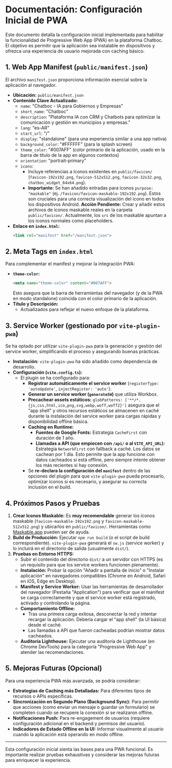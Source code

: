 # Documentación: Configuración Inicial de PWA

Este documento detalla la configuración inicial implementada para habilitar la funcionalidad de Progressive Web App (PWA) en la plataforma Chatboc. El objetivo es permitir que la aplicación sea instalable en dispositivos y ofrezca una experiencia de usuario mejorada con caching básico.

## 1. Web App Manifest (`public/manifest.json`)

El archivo `manifest.json` proporciona información esencial sobre la aplicación al navegador.

-   **Ubicación:** `public/manifest.json`
-   **Contenido Clave Actualizado:**
    -   `name`: "Chatboc - IA para Gobiernos y Empresas"
    -   `short_name`: "Chatboc"
    -   `description`: "Plataforma IA con CRM y Chatbots para optimizar la comunicación y gestión en municipios y empresas."
    -   `lang`: "es-AR"
    -   `start_url`: "/"
    -   `display`: "standalone" (para una experiencia similar a una app nativa)
    -   `background_color`: "#FFFFFF" (para la splash screen)
    -   `theme_color`: "#007AFF" (color primario de la aplicación, usado en la barra de título de la app en algunos contextos)
    -   `orientation`: "portrait-primary"
    -   `icons`:
        -   Incluye referencias a íconos existentes en `public/favicon/` (`favicon-192x192.png`, `favicon-512x512.png`, `favicon-32x32.png`, `chatboc_widget_64x64.png`).
        -   **Importante:** Se han añadido entradas para íconos `purpose: "maskable"` (ej. `/favicon/favicon-maskable-192x192.png`). Estos son cruciales para una correcta visualización del ícono en todos los dispositivos Android. **Acción Pendiente:** Crear y añadir estos archivos de íconos maskable reales en la carpeta `public/favicon/`. Actualmente, los `src` de los maskable apuntan a los íconos normales como placeholders.
-   **Enlace en `index.html`:**
    ```html
    <link rel="manifest" href="/manifest.json">
    ```

## 2. Meta Tags en `index.html`

Para complementar el manifest y mejorar la integración PWA:

-   **`theme-color`:**
    ```html
    <meta name="theme-color" content="#007AFF">
    ```
    Esto asegura que la barra de herramientas del navegador (y de la PWA en modo standalone) coincida con el color primario de la aplicación.
-   **Título y Descripción:**
    -   Actualizados para reflejar el nuevo enfoque de la plataforma.

## 3. Service Worker (gestionado por `vite-plugin-pwa`)

Se ha optado por utilizar `vite-plugin-pwa` para la generación y gestión del service worker, simplificando el proceso y asegurando buenas prácticas.

-   **Instalación:** `vite-plugin-pwa` ha sido añadido como dependencia de desarrollo.
-   **Configuración (`vite.config.ts`):**
    -   El plugin se ha configurado para:
        -   **Registrar automáticamente el service worker** (`registerType: 'autoUpdate'`, `injectRegister: 'auto'`).
        -   **Generar un service worker (`generateSW`)** que utiliza Workbox.
        -   **Precachear assets estáticos:** `globPatterns: ['**/*.{js,css,html,ico,png,svg,webp,woff,woff2}']` asegura que el "app shell" y otros recursos estáticos se almacenen en caché durante la instalación del service worker para cargas rápidas y disponibilidad offline básica.
        -   **Caching en Runtime:**
            -   **Fuentes de Google Fonts:** Estrategia `CacheFirst` con duración de 1 año.
            -   **Llamadas a API (que empiecen con `/api/` o al `VITE_API_URL`):** Estrategia `NetworkFirst` con fallback a caché. Los datos se cachean por 1 día. Esto permite que la app funcione con datos cacheados si está offline, pero siempre intente obtener los más recientes si hay conexión.
        -   Se **re-declara la configuración del `manifest`** dentro de las opciones del plugin para que `vite-plugin-pwa` pueda procesarlo, optimizar iconos si es necesario, y asegurar su correcta inclusión en el build.

## 4. Próximos Pasos y Pruebas

1.  **Crear Iconos Maskable:** Es **muy recomendable** generar los íconos maskable (`favicon-maskable-192x192.png` y `favicon-maskable-512x512.png`) y ubicarlos en `public/favicon/`. Herramientas como [Maskable.app](https://maskable.app/) pueden ser de ayuda.
2.  **Build de Producción:** Ejecutar `npm run build` (o el script de build correspondiente). `vite-plugin-pwa` generará el `sw.js` (service worker) y lo incluirá en el directorio de salida (usualmente `dist/`).
3.  **Pruebas en Entorno HTTPS:**
    -   Subir el contenido del directorio `dist/` a un servidor con HTTPS (es un requisito para que los service workers funcionen plenamente).
    -   **Instalación:** Probar la opción "Añadir a pantalla de inicio" o "Instalar aplicación" en navegadores compatibles (Chrome en Android, Safari en iOS, Edge en Desktop).
    -   **Manifest y Service Worker:** Usar las herramientas de desarrollador del navegador (Pestaña "Application") para verificar que el manifest se carga correctamente y que el service worker está registrado, activado y controlando la página.
    -   **Comportamiento Offline:**
        -   Tras una primera carga exitosa, desconectar la red y intentar recargar la aplicación. Debería cargar el "app shell" (la UI básica) desde el caché.
        -   Las llamadas a API que fueron cacheadas podrían mostrar datos cacheados.
    -   **Auditoría Lighthouse:** Ejecutar una auditoría de Lighthouse (en Chrome DevTools) para la categoría "Progressive Web App" y atender las recomendaciones.

## 5. Mejoras Futuras (Opcional)

Para una experiencia PWA más avanzada, se podría considerar:

-   **Estrategias de Caching más Detalladas:** Para diferentes tipos de recursos o APIs específicas.
-   **Sincronización en Segundo Plano (Background Sync):** Para permitir que acciones (como enviar un mensaje o guardar un formulario) se completen cuando se recupere la conexión si se realizaron offline.
-   **Notificaciones Push:** Para re-engagement de usuarios (requiere configuración adicional en el backend y permisos del usuario).
-   **Indicadores de Estado Offline en la UI:** Informar visualmente al usuario cuando la aplicación está operando en modo offline.

---

Esta configuración inicial sienta las bases para una PWA funcional. Es importante realizar pruebas exhaustivas y considerar las mejoras futuras para enriquecer la experiencia.
